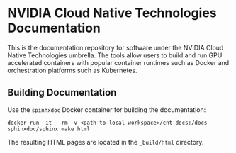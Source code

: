 # NVIDIA Cloud Native Technologies Documentation

This is the documentation repository for software under the NVIDIA Cloud Native Technologies umbrella. The tools allow users to build and run GPU accelerated containers with popular container runtimes such as Docker and orchestration platforms such as Kubernetes.

## Building Documentation

Use the `spinhxdoc` Docker container for building the documentation:

```console
docker run -it --rm -v <path-to-local-workspace>/cnt-docs:/docs sphinxdoc/sphinx make html
```
The resulting HTML pages are located in the `_build/html` directory.
